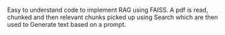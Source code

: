 Easy to understand code to implement RAG using FAISS. A pdf is read, chunked and then relevant chunks picked up using Search which are then used to Generate text based on a prompt.
